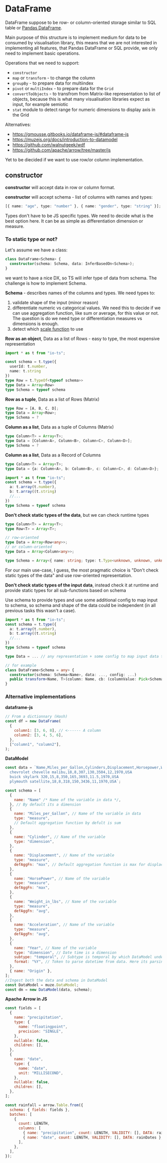 # DataFrame

DataFrame suppose to be row- or column-oriented storage similar to SQL table or [Pandas DataFrame](https://pandas.pydata.org/pandas-docs/stable/getting_started/dsintro.html#dataframe).

Main purpose of this structure is to implement medium for data to be consumed by visualisation library,
this means that we are not interested in implementing all features, that Pandas DataFrame or SQL provide, we only need to implement basic operations.

Operations that we need to support:

- `constructor`
- `map` or `transform` - to change the column
- `groupBy` - to prepare data for multiindex
- `pivot` or `multiIndex` - to prepare data for the `Grid`
- `convertToObjects` - to transfrom from Matrix-like representation to list of objects, because this is what many visualisation libraries expect as input, for example semiotic
- `stat` module to detect range for numeric dimensions to display axis in the Grid

Alternatives:

- https://gmousse.gitbooks.io/dataframe-js/#dataframe-js
- https://muzejs.org/docs/introduction-to-datamodel
- https://github.com/walnutgeek/wdf
- https://github.com/apache/arrow/tree/master/js

Yet to be diecided if we want to use row/or column implementation.

## constructor

**constructor** will accept data in row or column format.

**constructor** will accept schema - list of columns with names and types:

```ts
[{ name: "age", type: "number" }, { name: "gender", type: "string" }];
```

Types don't have to be JS specific types. We need to decide what is the best option here. It can be as simple as differentiation dimension or measure.

### To static type or not?

Let's assume we have a class:

```ts
class DataFrame<Schema> {
  constructor(schema: Schema, data: InferBasedOn<Schema>);
}
```

we want to have a nice DX, so TS will infer type of data from schema. The challenge is how to implement Schema.

**Schema** - describes names of the columns and types. We need types to:

1. validate shape of the input (minor reason)
2. differentiate numeric vs categorical values. We need this to decide if we can use aggregation function, like sum or average, for this value or not. The question is do we need type or differentiation measures vs dimensions is enough.
3. detect which [scale function](https://github.com/d3/d3-scale) to use

**Row as an object**, Data as a list of Rows - easy to type, the most expensive representation

```ts
import * as t from "io-ts";

const schema = t.type({
  userId: t.number,
  name: t.string
})
type Row = t.TypeOf<typeof schema>>
type Data = Array<Row>
type Schema = typeof schema
```

**Row as a tuple**, Data as a list of Rows (Matrix)

```ts
type Row = [A, B, C, D];
type Data = Array<Row>;
type Schema = ?
```

**Column as a list**, Data as a tuple of Columns (Matrix)

```ts
type Column<T> = Array<T>;
type Data = [Column<A>, Column<B>, Column<C>, Column<D>];
type Schema = ?
```

**Column as a list**, Data as a Record of Columns

```ts
type Column<T> = Array<T>;
type Data = {a: Column<A>, b: Column<B>, c: Column<C>, d: Column<D>};

import * as t from "io-ts";
const schema = t.type({
  a: t.array(t.number),
  b: t.array((t.string)
  //...
})
type Schema = typeof schema
```

**Don't check static types of the data**, but we can check runtime types

```ts
type Column<T> = Array<T>;
type Row<T> = Array<T>;

// row-oriented
type Data = Array<Row<any>>;
// or column-oriented
type Data = Array<Column<any>>;

type Schema = Array<{ name: string; type: t.Type<unknown, unknown, unknown> }>;
```

For our main use-case, I guess, the most pragmatic choice is "Don't check static types of the data" and use row-oriented representation.

**Don't check static types of the input data**, instead check it at runtime and provide static types for all sub-functions based on schema

Use schema to provide types and use some additional config to map input to schema, so schema and shape of the data could be independent (in all previous tasks this wasn't a case).

```ts
import * as t from "io-ts";
const schema = t.type({
  a: t.array(t.number),
  b: t.array((t.string)
  //...
})
type Schema = typeof schema

type Data = ... // any representation + some config to map input data to schema

// for example
class DataFrame<Schema = any> {
  constructor(schema: Schema<Name>, data: ..., config: ...)
  public transform<Name, T>(column: Name, cb: (columnValue: Pick<Schema, Name>) => T);
}
```

### Alternative implementations

**dataframe-js**

```js
// From a dictionnary (Hash)
const df = new DataFrame(
  {
    column1: [3, 6, 8], // <------ A column
    column2: [3, 4, 5, 6],
  },
  ["column1", "column2"],
);
```

**DataModel**

```js
const data = `Name,Miles_per_Gallon,Cylinders,Displacement,Horsepower,Weight_in_lbs,Acceleration,Year,Origin
  chevrolet chevelle malibu,18,8,307,130,3504,12,1970,USA
  buick skylark 320,15,8,350,165,3693,11.5,1970,USA
  plymouth satellite,18,8,318,150,3436,11,1970,USA`;

const schema = [
  {
    name: "Name" /* Name of the variable in data */,
  }, // By default its a dimension
  {
    name: "Miles_per_Gallon", // Name of the variable in data
    type: "measure",
    // Default aggregation function by defult is sum
  },
  {
    name: "Cylinder", // Name of the variable
    type: "dimension",
  },
  {
    name: "Displacement", // Name of the variable
    type: "measure",
    defAggFn: "max", // Default aggregation function is max for displacement
  },
  {
    name: "HorsePower", // Name of the variable
    type: "measure",
    defAggFn: "max",
  },
  {
    name: "Weight_in_lbs", // Name of the variable
    type: "measure",
    defAggFn: "avg",
  },
  {
    name: "Acceleration", // Name of the variable
    type: "measure",
    defAggFn: "avg",
  },
  {
    name: "Year", // Name of the variable
    type: "dimension", // Date time is a dimension
    subtype: "temporal", // Subtype is temporal by which DataModel understands its a datetime variable
    format: "%Y", // Token to parse datetime from data. Here its parsing the each value of the variable as year
  },
  { name: "Origin" },
];
//Ingest both the data and schema in DataModel
const DataModel = muze.DataModel;
const dm = new DataModel(data, schema);
```

**Apache Arrow in JS**

```js
const fields = [
  {
    name: "precipitation",
    type: {
      name: "floatingpoint",
      precision: "SINGLE",
    },
    nullable: false,
    children: [],
  },
  {
    name: "date",
    type: {
      name: "date",
      unit: "MILLISECOND",
    },
    nullable: false,
    children: [],
  },
];

const rainfall = arrow.Table.from({
  schema: { fields: fields },
  batches: [
    {
      count: LENGTH,
      columns: [
        { name: "precipitation", count: LENGTH, VALIDITY: [], DATA: rainAmounts },
        { name: "date", count: LENGTH, VALIDITY: [], DATA: rainDates },
      ],
    },
  ],
});
```
